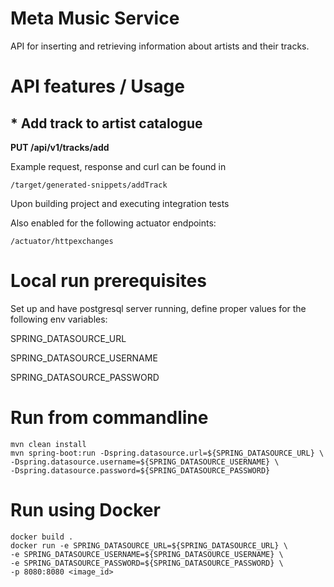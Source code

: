 # Meta Music Service

API for inserting and retrieving information about artists and their tracks.

# API features / Usage

##    * Add track to artist catalogue

**PUT /api/v1/tracks/add**

Example request, response and curl can be found in

    /target/generated-snippets/addTrack

Upon building project and executing integration tests

Also enabled for the following actuator endpoints:

    /actuator/httpexchanges

# Local run prerequisites

Set up and have postgresql server running, define proper values for the following env variables:

SPRING_DATASOURCE_URL

SPRING_DATASOURCE_USERNAME

SPRING_DATASOURCE_PASSWORD

# Run from commandline

    mvn clean install
    mvn spring-boot:run -Dspring.datasource.url=${SPRING_DATASOURCE_URL} \
    -Dspring.datasource.username=${SPRING_DATASOURCE_USERNAME} \
    -Dspring.datasource.password=${SPRING_DATASOURCE_PASSWORD}

# Run using Docker

    docker build .
    docker run -e SPRING_DATASOURCE_URL=${SPRING_DATASOURCE_URL} \
    -e SPRING_DATASOURCE_USERNAME=${SPRING_DATASOURCE_USERNAME} \
    -e SPRING_DATASOURCE_PASSWORD=${SPRING_DATASOURCE_PASSWORD} \
    -p 8080:8080 <image_id>
